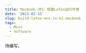 ```yaml
---
title: Macbook（M1）搭建LaTex运行环境
date: '2023-02-15'
slug: build-latex-env-in-m1-macbook
tags:
  - Misc
  - Software
---
```


待编写。

